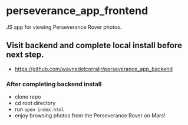 # perseverance_app_frontend
JS app for viewing Perseverance Rover photos.

## Visit backend and complete local install before next step.
- https://github.com/waynedelcorraljr/perseverance_app_backend

### After completing backend install
- clone repo
- cd root directory
- run `open index.html`
- enjoy browsing photos from the Perseverance Rover on Mars!
